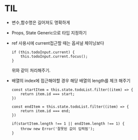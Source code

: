 # TIL

  - 변수,함수명은 길어져도 명확하게
  - Props, State Generic으로 타입 지정하기
  - ref 사용시에 current접근할 때는 옵셔널 체이닝보다 
    ``` 
    if (this.todoInput.current) {
        this.todoInput.current.focus();
    }
    ```
    위와 같이 처리해주기.
    
  - 배열의 index에 접근해야할 경우 해당 배열의 length를 체크 해주기
    ```
    const startItem = this.state.todoList.filter((item) => {
        return item.id === start;
    })

    const endItem = this.state.todoList.filter((item) => {
        return item.id === end;
    })

    if(startItem.length !== 1 || endItem.length !== 1) {
        throw new Error('잘못된 값이 입력됨');
    }
    ``` 

